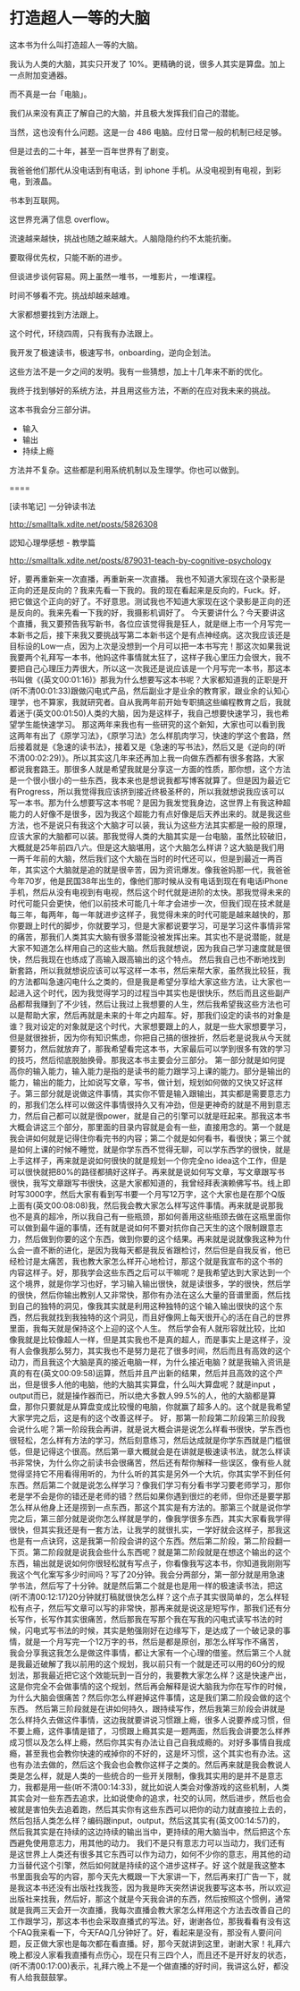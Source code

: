 # 打造超人一等的大脑

这本书为什么叫打造超人一等的大脑。

我认为人类的大脑，其实只开发了 10%。更精确的说，很多人其实是算盘。加上一点附加变通器。

而不真是一台「电脑」。

我们从来没有真正了解自己的大脑，并且极大发挥我们自己的潜能。

当然，这也没有什么问题。这是一台 486 电脑。应付日常一般的机制已经足够。

但是过去的二十年，甚至一百年世界有了剧变。

我爸爸他们那代从没电话到有电话，到 iphone 手机。从没电视到有电视，到彩电，到液晶。

书本到互联网。

这世界充满了信息 overflow。

流速越来越快，挑战也随之越来越大。人脑隐隐约约不太能抗衡。

要取得优先权，只能不断的进步。

但谈进步谈何容易。网上虽然一堆书，一堆影片，一堆课程。

时间不够看不完。挑战却越来越难。

大家都想要找到方法跟上。

这个时代，环绕四周，只有我有办法跟上。

我开发了极速读书，极速写书，onboarding，逆向企划法。

这些方法不是一夕之间的发明。我有一些猜想，加上十几年来不断的优化。

我终于找到够好的系统方法，并且用这些方法，不断的在应对我未来的挑战。

这本书我会分三部分讲。

* 输入
* 输出
* 持续上瘾

方法并不复杂。这些都是利用系统机制以及生理学。你也可以做到。


====

[读书笔记] 一分钟读书法

http://smalltalk.xdite.net/posts/5826308

認知心理學感想 - 教學篇

http://smalltalk.xdite.net/posts/879031-teach-by-cognitive-psychology


好，要再重新来一次直播，再重新来一次直播。 我也不知道大家现在这个录影是正向的还是反向的？我来先看一下我的。我的现在看起来是反向的，Fuck。好，把它做这个正向的好了。不好意思。测试我也不知道大家现在这个录影是正向的还是反向的。我来先看一下我的好，我摄影机调好了。 今天要讲什么？今天要讲这个直播，我又要预告我写新书，各位应该觉得我是狂人，就是继上市一个月写完一本新书之后，接下来我又要挑战写第二本新书这个是有点神经病。这次我应该还是目标设的Low一点，因为上次是没想到一个月可以把一本书写完！那这次如果我说我要两个礼拜写一本书，他妈这件事情就太狂了，这样子我心里压力会很大，我不要把自己心理压力弄很大，所以这一次我还是说应该是一个月写完一本书，那这本书叫做《(英文00:01:16)》那我为什么想要写这本书呢？大家都知道我的正职是开(听不清00:01:33)跟做闪电式产品，然后副业才是业余的教育家，跟业余的认知心理学，也不算家，我就研究者。自从我两年前开始专职搞这些编程教育之后，我就着迷于(英文00:01:50)人类的大脑，因为是这样子，我自己想要快速学习，我也希望学生能快速学习。
那这两年来我也有一些研究的这个新知，大家也可以看到我这两年有出了《原学习法》，《原学习法》怎么样肌肉学习，快速的学这个套路，然后接着就是《急速的读书法》，接着又是《急速的写书法》，然后又是《逆向的(听不清00:02:29)》。所以其实这几年来还再加上我一向做东西都有很多套路，大家都说我套路王。那很多人就是希望我就是分享这一方面的性质，那你想，这个方法是一个很小很小的一些东西，我本来也是想说我都写博客就算了。但是因为最近它有Progress，所以我觉得我应该挤到接近终极圣杯的，所以我就想说我应该可以写一本书。那为什么想要写这本书呢？是因为我发觉我身边，这世界上有我这种超能力的人好像不是很多，因为我这个超能力有点好像是后天养出来的。就是我这些方法，也不是说只有我这个大脑才可以装，我认为这些方法其实都是一般的原理，应该大家的大脑都可以装。那我觉得人类的大脑其实是一台电脑，虽然比较破旧，大概就是25年前四八六。但是这大脑堪用，这个大脑怎么样讲？这大脑是我们用一两千年前的大脑，然后我们这个大脑在当时的时代还可以，但是到最近一两百年，其实这个大脑就是追的就是很辛苦，因为资讯爆发。像我爸妈那一代，我爸爸今年70岁，他是民国38年出生的，像他们那时候从没有电话到现在有电话iPhone手机，然后从没有电视到有电视，然后这个时代就是进阶的太快。那我觉得未来的时代可能只会更快，他们以前技术可能几十年才会进步一次，但我们现在技术就是每三年，每两年，每一年就进步这样子，我觉得未来的时代可能是越来越快的，那你要跟上时代的脚步，你就要学习，但是大家都说要学习，可是学习这件事情非常的痛苦，那我们人类其实大脑有很多潜能没被发挥出来。其实也不是说潜能，就是大家不知道怎么样用自己的这些大脑。然后我就想说，因为我自己学习速度就是很快，然后我现在也练成了高输入跟高输出的这个特点。
然后我自己也不断地找到新套路，所以我就想说应该可以写这样一本书，然后来帮大家，虽然我比较狂，我的方法都叫急速闪电什么之类的，但是我是希望分享给大家这些方法，让大家也一起进入这个时代，因为我觉得学习的过程当中其实也是很快乐，然后而且这些副产品都帮我赚到了不少钱，然后让我过上我想要的人生，然后我希望我这些方法也可以是帮助大家，然后再就是未来的十年之内超车。好，那我们设定的读书的对象是谁？我对设定的对象就是这个时代，大家想要跟上的人，就是一些大家想要学习，但是就很挫折，因为你有知识焦虑，你把自己搞的很挫折，然后老是说我从今天就要努力，然后就放弃了，那我希望看完这本书，大家最后可以学到很多有效的学习的技巧，然后彻底脱胎换骨。那我这本书主要会分三部分。
第一部分就是如何提高你的输入能力，输入能力是指的是读书的能力跟学习上课的能力。部分是输出的能力，输出的能力，比如说写文章，写书，做计划，规划如何做的又快又好这样子。第三部分就是说做这件事情，其实你不管是输入跟输出，其实都是需要意志力的，那我们怎么样可以做这件事情很持久又有冲劲，但是更神奇的就是不用到意志力，然后自己都可以就是很power，就是自己的引擎可以就是旺起来。那我这本书大概会讲这三个部分，那里面的目录内容就是会有一些，直接用念的。第一个就是我会讲如何就是记得住你看完书的内容；第二个就是如何看书，看很快；第三个就是如何上课的时候不睡觉，就是你学东西不觉得无聊，可以学东西学的很快，就是上手这样子，再来就是说如何很快的就是规划一个你完全no idea这个工作，但是可以很快就把80%的路径都搞好这样子。再来就是说如何写文章，写文章跟写书很快，我写文章跟写书很快，这是大家都知道的，我曾经拜表演赖佛写书。线上即时写3000字，然后大家有看到写书要一个月写12万字，这个大家也是在那个Q版上面有(英文00:08:08)我，然后我会教大家怎么样写这件事情。再来就是说那我也不是真的超冷，所以我自己有一些瓶颈，那如何善用这些瓶颈去做在这瓶里面你可以做到最牛逼的事情，还有就是说如何不要对抗你自己天生的这个限制跟意志力，然后做到你要的这个东西，做到你要的这个结果。再来就是说就像我这种为什么会一直不断的进化，是因为我每天都是我反省跟检讨，然后但是自我反省，他已经检讨是太痛苦，我也教大家怎么样开心地检讨，那这个就是我宣布的这个书的 内容这样子。好，那我学会这些东西之后可以干嘛呢？是我希望达到大家达到一个这个境界，就是你学习也好，学习输入输出很快，就是读很多，学的很快，然后学的很快，然后你输出教别人又非常快，那你有办法在这么大量的音谱里面，然后找到自己的独特的洞见，像我其实就是利用这种独特的这个输入输出很快的这个东西，然后我就找到我独特的这个洞见，而且好像网上每天很开心的活在自己的世界里面，我每天就是保持这个上迎的这个人生。
然后学会有人就形容就比较，比如像我就是比较像超人一样，但是其实我也不是真的超人，而是事实上是这样子，没有人会像我那么努力，其实我也不是努力是花了很多时间，然后而且有高效的这个动力，而且我这个大脑是真的接近电脑一样，为什么接近电脑？就是我输入资讯是真的有在(英文00:09:58)运算，然后并且产出新的结果，然后并且高效的这个产出，但是很多人他的电脑，他的大脑其实算盘，什么叫大算盘呢？就是input ，output而已，就是操作器而已，所以绝大多数人99.5%的人，他的大脑都是算盘，那你只要就是从算盘变成比较慢的电脑，你就赢了超多人的。这个就是我希望大家学完之后，这是有的这个改善这样子。
好，那第一阶段第二阶段第三阶段我会说什么呢？第一阶段我会再讲，就是说大概会讲是说怎么样看书很快，学东西也很轻松，怎么样有方法的学习，然后刻意练习，然后达成就是你学东西就是门槛很低，但是记得这个很高。然后第一章大概就会是在讲就是极速读书法，就怎么样读书非常快，为什么你之前读书会很痛苦，然后还有帮你解释一些误区，像有些人就觉得坚持它不用看得用听的，为什么听的其实是另外一个大坑，你其实学不到任何东西。然后第二个就是说怎么样学习？像我们学习有分看书学习要老师学习，那你老是学不会是你的错还是老师的错？然后如果你遇到很烂的老师，但你还是要学那怎么样从他身上还是捞到一点东西，那这个其实是有方法的。那第三个就是说你学完之后，第三部分就是说你怎么样就是学的，像我学很多东西，其实大家看我学得很快，但其实我还是有一套方法，让我学的就很扎实，一学好就会这样子，那我这也是有一点诀窍，这是我第一阶段会讲的这个东西。然后第二阶段，第二阶段翻一下页。第二阶段就是说我会些什么东西呢？就是第二阶段就是在想这个输出的这个东西，输出就是说如何你很轻松就有写点子，你看像我写这本书，你知道我刚刚写我这个气化案写多少时间吗？写了20分钟。我会分两部分，第一部分就是用急速学书法，然后写了十分钟。就是然后第二个就是也是用一样的极速读书法，把这(听不清00:12:17)20分钟就打稿就很快怎么样？这个点子其实很简单的，怎么样轻松有点子，然后写文章可以写的非常快，那再来就是说这是短写作，那我们还有分长写作，长写作其实很痛苦，然后那我在写那个我在写我的闪电式读写书法的时候，闪电式写书法的时候，其实是勉强刚好在边缘写下，是达成了一个破记录的事情，就是一个月写完一个12万字的书，然后是都是原创，那怎么样写作不痛苦，我会分享我这我怎么是做这件事情，都让大家有一个心理的借鉴。然后第三个人就是我最近破解了我以前用的这个规划，我以前只有一个就是还可以用的60分的规划法，那我最近把它这个效能玩到一百分的，我要教大家怎么样？这是快速产出，这是你完全不会做事情的这个规划，然后再会解释是说大脑我为你在写作的时候，为什么大脑会很痛苦？然后你怎么样避掉这件事情，这是我们第二阶段会做的这个东西。
然后第三阶段就是在讲如何持久，跟持续写作，然后我第三阶段会讲就是怎么样持久去做这件事情，这边我就要讲说习惯跟上瘾，很多人说要养成习惯，但不要上瘾，这件事情是错了，习惯跟上瘾其实是一题两面，然后我会讲要怎么样养成习惯以及怎么样上瘾，然后你其实有办法让自己自我成瘾的。对好多事情自我成瘾，甚至我也会教你快速的戒掉你的不好的，这是坏习惯，这个其实也有办法。这也有办法去做的，然后这个我会也会教你这样子之类的。然后再来就是我会教说人类是怎么样，就是人类的一些统合的一些开关限制，像我其实用的是并不是意志力，我都是用一些(听不清00:14:33)，就比如说人类会对像游戏的这些机制，人类其实会对一些东西去追求，比如说使命的追求，社交的认同，然后进步，然后也会被就是害怕失去追着跑，然后其实你有这些东西可以把你的动力就直接拉上去的，然后包括人类怎么样？编码跟input，output，然后这其实有(英文00:14:57)的，然后我其实是在持续的这边持续的输出当中，更持续的用大脑当中，然后把这个东西避免使用意志力，用其他的动力。
我们不是只有意志力可以当动力，我们还有是这世界上人类还有很多其它东西可以作为动力，如何不少你的意志，用其他的动力当替代这个引擎，然后如何就是持续的这个进步这样子。好 这个就是我这整本书里面我会写的内容，那今天先大概跟一下大家讲一下，然后再来打广告一下，就是我这本书还没有出版社找我签，因为我是昨天突然讲说我要写这本书，所以欢迎出版社来找我，然后好，那这个就是今天我会讲的东西，然后按照这个惯例，通常就是我两三天会开一次直播，我每次直播会教大家怎么样用这个方法去改善自己的工作跟学习，那这本书也会采取直播式的写法。好，谢谢各位，那我看看有没有这个FAQ我来看一下，今天FAQ几分钟好了。好，看起来是没有，那没有人要问问题，反正做大家也是每次都在看直播。好，那今天就讲到这里，谢谢大家！礼拜六晚上都没人家看我直播有点伤心，现在只有三四个人，而且还不是开好友的状态，(听不清00:17:00)表示，礼拜六晚上不是一个做直播的好时间，我讲这么好，都没有人给我鼓鼓掌。
